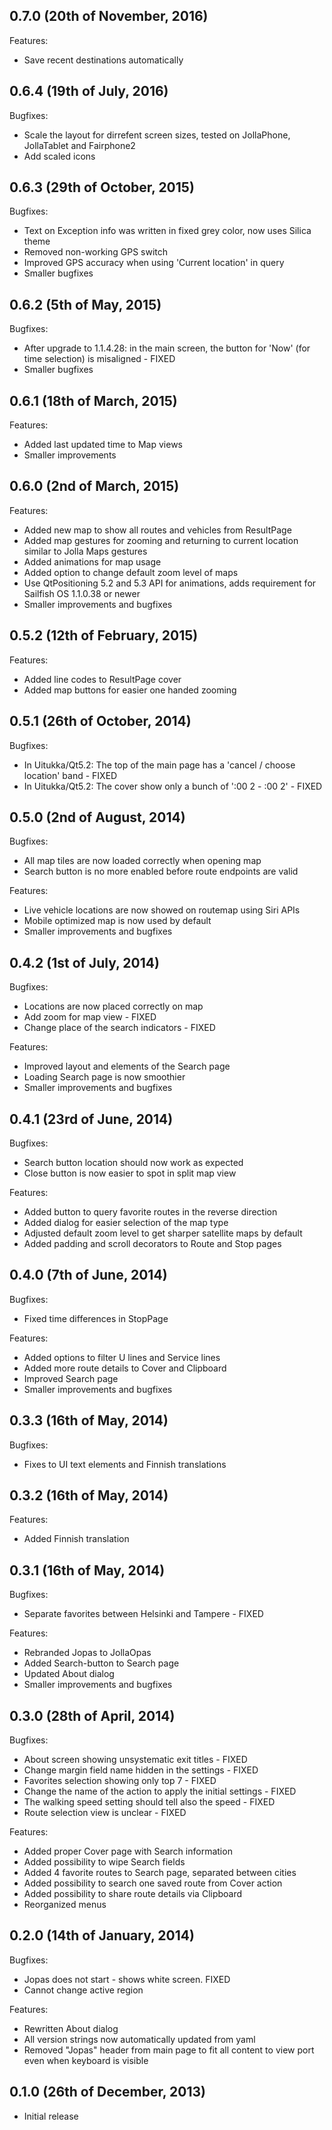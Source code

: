 ## 0.7.0 (20th of November, 2016)

Features:

  - Save recent destinations automatically

## 0.6.4 (19th of July, 2016)

Bugfixes:

  - Scale the layout for dirrefent screen sizes, tested on JollaPhone,
    JollaTablet and Fairphone2
  - Add scaled icons

## 0.6.3 (29th of October, 2015)

Bugfixes:

  - Text on Exception info was written in fixed grey color, now uses Silica theme
  - Removed non-working GPS switch
  - Improved GPS accuracy when using 'Current location' in query
  - Smaller bugfixes

## 0.6.2 (5th of May, 2015)

Bugfixes:

  - After upgrade to 1.1.4.28: in the main screen, the button for 'Now' (for time selection) is misaligned - FIXED
  - Smaller bugfixes

## 0.6.1 (18th of March, 2015)

Features:

  - Added last updated time to Map views
  - Smaller improvements

## 0.6.0 (2nd of March, 2015)

Features:

  - Added new map to show all routes and vehicles from ResultPage
  - Added map gestures for zooming and returning to current location similar to Jolla Maps gestures
  - Added animations for map usage
  - Added option to change default zoom level of maps
  - Use QtPositioning 5.2 and 5.3 API for animations, adds requirement for Sailfish OS 1.1.0.38 or newer
  - Smaller improvements and bugfixes

## 0.5.2 (12th of February, 2015)

Features:

  - Added line codes to ResultPage cover
  - Added map buttons for easier one handed zooming

## 0.5.1 (26th of October, 2014)

Bugfixes:

  - In Uitukka/Qt5.2: The top of the main page has a 'cancel / choose location' band - FIXED
  - In Uitukka/Qt5.2: The cover show only a bunch of ':00 2 - :00 2' - FIXED

## 0.5.0 (2nd of August, 2014)

Bugfixes:

  - All map tiles are now loaded correctly when opening map
  - Search button is no more enabled before route endpoints are valid

Features:

  - Live vehicle locations are now showed on routemap using Siri APIs
  - Mobile optimized map is now used by default
  - Smaller improvements and bugfixes

## 0.4.2 (1st of July, 2014)

Bugfixes:

  - Locations are now placed correctly on map
  - Add zoom for map view - FIXED
  - Change place of the search indicators - FIXED

Features:

  - Improved layout and elements of the Search page
  - Loading Search page is now smoothier
  - Smaller improvements and bugfixes

## 0.4.1 (23rd of June, 2014)

Bugfixes:

  - Search button location should now work as expected
  - Close button is now easier to spot in split map view

Features:

  - Added button to query favorite routes in the reverse direction
  - Added dialog for easier selection of the map type
  - Adjusted default zoom level to get sharper satellite maps by default
  - Added padding and scroll decorators to Route and Stop pages

## 0.4.0 (7th of June, 2014)

Bugfixes:

  - Fixed time differences in StopPage

Features:

  - Added options to filter U lines and Service lines
  - Added more route details to Cover and Clipboard
  - Improved Search page
  - Smaller improvements and bugfixes

## 0.3.3 (16th of May, 2014)

Bugfixes:

  - Fixes to UI text elements and Finnish translations

## 0.3.2 (16th of May, 2014)

Features:

  - Added Finnish translation

## 0.3.1 (16th of May, 2014)

Bugfixes:

  - Separate favorites between Helsinki and Tampere - FIXED

Features:

  - Rebranded Jopas to JollaOpas
  - Added Search-button to Search page
  - Updated About dialog
  - Smaller improvements and bugfixes

## 0.3.0 (28th of April, 2014)

Bugfixes:

  - About screen showing unsystematic exit titles - FIXED
  - Change margin field name hidden in the settings - FIXED
  - Favorites selection showing only top 7 - FIXED
  - Change the name of the action to apply the initial settings - FIXED
  - The walking speed setting should tell also the speed - FIXED
  - Route selection view is unclear - FIXED

Features:

  - Added proper Cover page with Search information
  - Added possibility to wipe Search fields
  - Added 4 favorite routes to Search page, separated between cities
  - Added possibility to search one saved route from Cover action
  - Added possibility to share route details via Clipboard
  - Reorganized menus

## 0.2.0 (14th of January, 2014)

Bugfixes:

  - Jopas does not start - shows white screen.  FIXED
  - Cannot change active region 

Features: 

  - Rewritten About dialog
  - All version strings now automatically updated from yaml
  - Removed "Jopas" header from main page to fit all content to view port even
    when keyboard is visible 

## 0.1.0 (26th of December, 2013)

  - Initial release 
